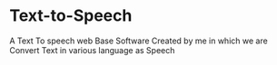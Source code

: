 # Text-to-Speech
A Text To speech web Base Software Created by me in which we are Convert Text in various language as Speech

